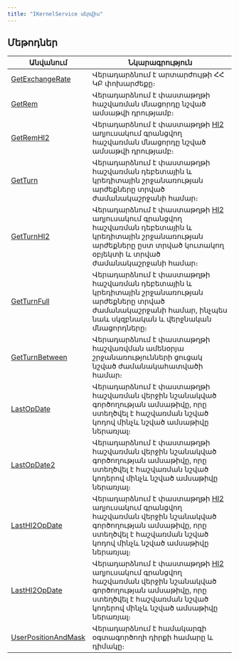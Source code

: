 ```yaml
---
title: "IKernelService սերվիս"
---
```


## Մեթոդներ

| Անվանում | Նկարագրություն |
|----------|----------------|
| [GetExchangeRate](IKernelService/GetExchangeRate.md) | Վերադարձնում է արտարժույթի ՀՀ ԿԲ փոխարժեքը։ |
| [GetRem](IKernelService/GetRem.md) | Վերադարձնում է փաստաթղթի հաշվառման մնացորդը նշված ամսաթվի դրությամբ։ |
| [GetRemHI2](IKernelService/GetRemHI2.md) | Վերադարձնում է փաստաթղթի [HI2](https://armsoft.github.io/as4x-docs/HTM/ProgrGuide/Database/Hi2.html) աղյուսակում գրանցվող հաշվառման մնացորդը նշված ամսաթվի դրությամբ։ |
| [GetTurn](IKernelService/GetTurn.md) | Վերադարձնում է փաստաթղթի հաշվառման դեբետային և կրեդիտային շրջանառության արժեքները տրված ժամանակաշրջանի համար։ |
| [GetTurnHI2](IKernelService/GetTurnHI2.md) | Վերադարձնում է փաստաթղթի [HI2](https://armsoft.github.io/as4x-docs/HTM/ProgrGuide/Database/Hi2.html) աղյուսակում գրանցվող հաշվառման դեբետային և կրեդիտային շրջանառության արժեքները ըստ տրված կուտակող օբյեկտի և տրված ժամանակաշրջանի համար։ |
| [GetTurnFull](IKernelService/GetTurnFull.md) | Վերադարձնում է փաստաթղթի հաշվառման դեբետային և կրեդիտային շրջանառության արժեքները տրված ժամանակաշրջանի համար, ինչպես նաև սկզբնական և վերջնական մնացորդները։ |
| [GetTurnBetween](IKernelService/GetTurnBetween.md) | Վերադարձնում է փաստաթղթի հաշվառվման ամենօրյա շրջանառությունների ցուցակ նշված ժամանակահատվածի համար։ |
| [LastOpDate](IKernelService/LastOpDate.md) | Վերադարձնում է փաստաթղթի հաշվառման վերջին նշանակված գործողության ամսաթիվը, որը ստեղծվել է հաշվառման նշված կոդով մինչև նշված ամսաթիվը ներառյալ։ |
| [LastOpDate2](IKernelService/LastOpDate2.md) | Վերադարձնում է փաստաթղթի հաշվառման վերջին նշանակված գործողության ամսաթիվը, որը ստեղծվել է հաշվառման նշված կոդերով մինչև նշված ամսաթիվը ներառյալ։ |
| [LastHI2OpDate](IKernelService/LastHI2OpDate.md) | Վերադարձնում է փաստաթղթի [HI2](https://armsoft.github.io/as4x-docs/HTM/ProgrGuide/Database/Hi2.html) աղյուսակում գրանցվող հաշվառման վերջին նշանակված գործողության ամսաթիվը, որը ստեղծվել է հաշվառման նշված կոդով մինչև նշված ամսաթիվը ներառյալ։ |
| [LastHI2OpDate](IKernelService/LastHI2OpDate1.md) | Վերադարձնում է փաստաթղթի [HI2](https://armsoft.github.io/as4x-docs/HTM/ProgrGuide/Database/Hi2.html) աղյուսակում գրանցվող հաշվառման վերջին նշանակված գործողության ամսաթիվը, որը ստեղծվել է հաշվառման նշված կոդերով մինչև նշված ամսաթիվը ներառյալ։ |
| [UserPositionAndMask](IKernelService/UserPositionAndMask.md) | Վերադարձնում է համակարգի օգտագործողի դիրքի համարը և դիմակը։ |